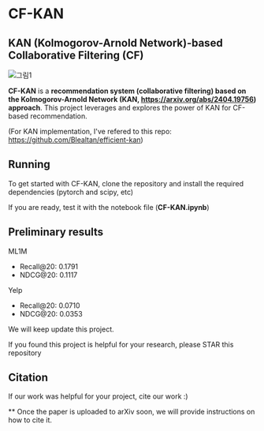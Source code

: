 # CF-KAN

## KAN (Kolmogorov-Arnold Network)-based Collaborative Filtering (CF)

![그림1](https://github.com/jindeok/CF-KAN/assets/35905280/a9b4ca1d-07e4-497b-9ec1-57454475f431)

**CF-KAN** is a **recommendation system (collaborative filtering) based on the Kolmogorov-Arnold Network (KAN, https://arxiv.org/abs/2404.19756) approach**. This project leverages and explores the power of KAN for CF-based recommendation.

(For KAN implementation, I've refered to this repo: https://github.com/Blealtan/efficient-kan)

## Running 
To get started with CF-KAN, clone the repository and install the required dependencies (pytorch and scipy, etc)

If you are ready, test it with the notebook file (**CF-KAN.ipynb**)


## Preliminary results

ML1M 
- Recall@20:  0.1791
- NDCG@20:  0.1117

Yelp

- Recall@20: 0.0710
- NDCG@20: 0.0353



We will keep update this project. 

If you found this project is helpful for your research, please STAR this repository


## Citation
If our work was helpful for your project, cite our work :)

** Once the paper is uploaded to arXiv soon, we will provide instructions on how to cite it.
